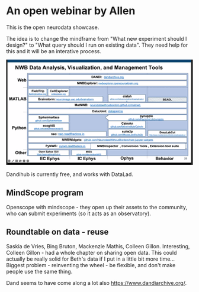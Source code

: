 # An open webinar by Allen

This is the open neurodata showcase.

The idea is to change the mindframe from "What new experiment should I design?" to "What query should I run on existing data".
They need help for this and it will be an interative process.

![NWB tools](../attachments/Tools.png)

Dandihub is currently free, and works with DataLad.

## MindScope program

Openscope with mindscope - they open up their assets to the community, who can submit experiments (so it acts as an observatory).

## Roundtable on data - reuse

Saskia de Vries, Bing Bruton, Mackenzie Mathis, Colleen Gillon.
Interesting, Colleen Gillon - had a whole chapter on sharing open data. This could actually be really solid for Beth's data if I put in a little bit more time...
Biggest problem - reinventing the wheel - be flexible, and don't make people use the same thing.

Dand seems to have come along a lot also https://www.dandiarchive.org/.